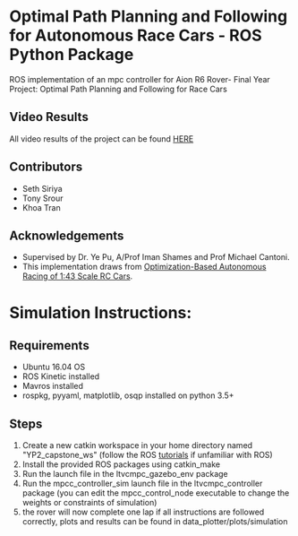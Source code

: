 # Optimal Path Planning and Following for Autonomous Race Cars - ROS Python Package
ROS implementation of an mpc controller for Aion R6 Rover- Final Year Project: Optimal Path Planning and Following for Race Cars

## Video Results
All video results of the project can be found [HERE](https://github.com/khewkhem/autonomous-race-cars)

## Contributors
 * Seth Siriya
 * Tony Srour
 * Khoa Tran

## Acknowledgements
 * Supervised by Dr. Ye Pu, A/Prof Iman Shames and Prof Michael Cantoni.
 * This implementation draws from [Optimization-Based Autonomous Racing of 1:43 Scale RC Cars](https://arxiv.org/abs/1711.07300).
 
 # Simulation Instructions: 
 
 ## Requirements
  * Ubuntu 16.04 OS
  * ROS Kinetic installed
  * Mavros installed
  * rospkg, pyyaml, matplotlib, osqp installed on python 3.5+
  
 ## Steps
  1. Create a new catkin workspace in your home directory named "YP2_capstone_ws" (follow the ROS [tutorials](http://wiki.ros.org/ROS/Tutorials) if unfamiliar with ROS)
  2. Install the provided ROS packages using catkin_make
  3. Run the launch file in the ltvcmpc_gazebo_env package
  4. Run the mpcc_controller_sim launch file in the ltvcmpc_controller package (you can edit the mpcc_control_node executable to change the weights or constraints of simulation)
  5. the rover will now complete one lap if all instructions are followed correctly, plots and results can be found in data_plotter/plots/simulation
